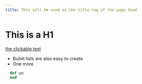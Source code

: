 ```yaml
---
title: This will be used as the title-tag of the page head
---
```


# This is a H1

[the clickable text](index.html)

* Bullet lists are also easy to create
* One more

```ruby
  def wo
  end
```
